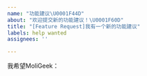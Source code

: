 ```yaml
---
name: "功能建议\U0001F44D"
about: "欢迎提交新的功能建议！\U0001F60D"
title: "[Feature Request]我有一个新的功能建议"
labels: help wanted
assignees: ''

---
```


<!--⚠️您可以提出任何功能建议，我们会认真对待您的每个建议并尽快予以答复哦~-->
<!--😂注意！我们不会二次处理相同的请求，恳请您在Issues中查看是否有您希望的功能，避免重复提交-->
<!--⚠️请勿删除这些提示-->

<!--请在下面提交相关建议吧👍-->

我希望MoliGeek：
